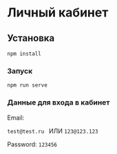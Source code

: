 # Личный кабинет

## Установка
```
npm install
```

### Запуск
```
npm run serve
```


### Данные для входа в кабинет
 Email:

 ```test@test.ru ``` ИЛИ ```123@123.123 ```


Password:
```123456```
 

